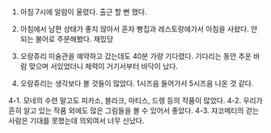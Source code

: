 1. 아침 7시에 알람이 울렸다. 출근 할 뻔 했다.

2. 아침에서 남편 상태가 좋지 않아서 혼자 빵집과 레스토랑에가서 아침을 사왔다. 안되는 불어로 주문해봤다. 재밌당

3. 오랑쥬리 미술관을 예약하고 갔는데도 40분 가량 기다렸다. 기다리는 동안 추운 바람 맞으며 서있었더니 체력이 거기서부터 바닥이 났다.

4. 오랑쥬리는 생각보다 볼 것들이 많았다. 1시즈음 들어가서 5시즈음 나온 것 같다.

4-1. 모네의 수련 말고도 피카소, 블라크, 마티스, 드렝 등의 작품이 많았다.
4-2. 우리가 흔히 알고 있는 작품 외에도 많은 그림들을 볼 수 있어서 좋았다.
4-3. 쟈코메티의 걷는 사람은 기대를 못했는데 의외여서 너무 신났다.